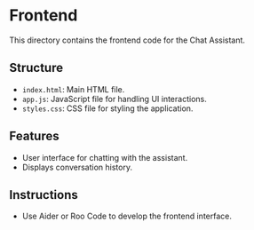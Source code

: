 # Frontend

This directory contains the frontend code for the Chat Assistant.

## Structure
- `index.html`: Main HTML file.
- `app.js`: JavaScript file for handling UI interactions.
- `styles.css`: CSS file for styling the application.

## Features
- User interface for chatting with the assistant.
- Displays conversation history.

## Instructions
- Use Aider or Roo Code to develop the frontend interface.